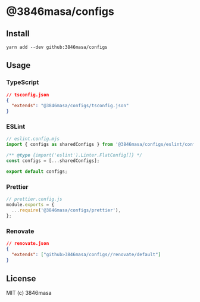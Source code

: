 # @3846masa/configs

## Install

```
yarn add --dev github:3846masa/configs
```

## Usage

### TypeScript

```json
// tsconfig.json
{
  "extends": "@3846masa/configs/tsconfig.json"
}
```

### ESLint

```js
// eslint.config.mjs
import { configs as sharedConfigs } from '@3846masa/configs/eslint/config.mjs';

/** @type {import('eslint').Linter.FlatConfig[]} */
const configs = [...sharedConfigs];

export default configs;
```

### Prettier

```js
// prettier.config.js
module.exports = {
  ...require('@3846masa/configs/prettier'),
};
```

### Renovate

```json
// renovate.json
{
  "extends": ["github>3846masa/configs//renovate/default"]
}
```

## License

MIT (c) 3846masa
